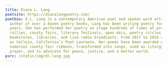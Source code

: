 ```yaml
---
title: Diana L. Lang
poetsite: https://dianalangpoetry.com/
poetbio: D.L. Lang is a contemporary American poet and spoken word artist. The
  author of over a dozen poetry books, Lang has been writing poetry for over 25
  years. She has performed her poetry on stage hundreds of times at protest
  rallies, county fairs, literary festivals, open mics, poetry circles,
  bookstores, libraries, and live radio broadcasts. From 2017 to 2019 she served
  as Vallejo, California’s Poet Laureate. Her poems have been awarded with
  numerous county fair ribbons, transformed into songs, used as liturgy for
  prayer, and to advocate for peace, justice, and a better world.
psrc: /static/img/dl-lang.jpg
---
```

